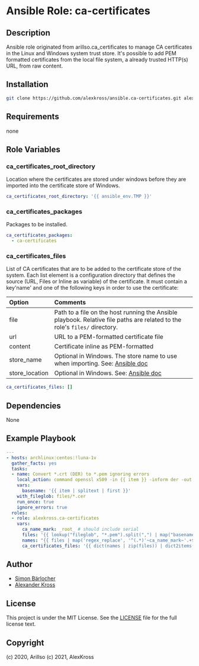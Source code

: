 # Ansible Role: ca-certificates

## Description

Ansible role originated from arillso.ca_certificates to manage CA certificates in the Linux and Windows system trust store. It's possible to add PEM formatted certificates from the local file system, a already trusted HTTP(s) URL, from raw content.

## Installation

```bash
git clone https://github.com/alexkross/ansible.ca-certificates.git alexkross.ca-certificates
```

## Requirements

none

## Role Variables

### ca_certificates_root_directory

Location where the certificates are stored under windows before
they are imported into the certificate store of Windows.

```yml
ca_certificates_root_directory: '{{ ansible_env.TMP }}'
```

### ca_certificates_packages

Packages to be installed.

```yml
ca_certificates_packages:
  - ca-certificates
```

### ca_certificates_files

List of CA certificates that are to be added to the certificate store of the system. Each list element is a configuration directory that defines the source (URL, Files or Inline as variable) of the certificate. It must contain a key'name' and one of the following keys in order to use the certificate:

| Option         | Comments                                                                                                                                                                                      |
| :------------- | :-------------------------------------------------------------------------------------------------------------------------------------------------------------------------------------------- |
| file           | Path to a file on the host running the Ansible playbook. Relative file paths are related to the role's `files/` directory.                                                                    |
| url            | URL to a PEM-formatted certificate file                                                                                                                                                       |
| content        | Certificate inline as PEM-formatted                                                                                                                                                           |
| store_name     | Optional in Windows. The store name to use when importing. See: [Ansible doc](https://docs.ansible.com/ansible/latest/modules/win_certificate_store_module.html#win-certificate-store-module) |
| store_location | Optional in Windows. See: [Ansible doc](https://docs.ansible.com/ansible/latest/modules/win_certificate_store_module.html#win-certificate-store-module)                                       |

```yml
ca_certificates_files: []
```

## Dependencies

None

## Example Playbook

```yml
---
- hosts: archlinux:centos:!luna-1v
  gather_facts: yes
  tasks:
  - name: Convert *.crt (DER) to *.pem ignoring errors
    local_action: command openssl x509 -in {{ item }} -inform der -out {{ basename }}.pem -outform pem
    vars:
      basename: '{{ item | splitext | first }}'
    with_fileglob: files/*.cer
    run_once: true
    ignore_errors: true
  roles:
  - role: alexkross.ca-certificates
    vars:
      ca_name_mark: _root_ # should include serial
      files: '{{ lookup("fileglob", "*.pem").split(",") | map("basename") | list }}'
      names: "{{ files | map('regex_replace', '^(.*)'~ca_name_mark~'.+$', '\\1') | list }}"
      ca_certificates_files: '{{ dict(names | zip(files)) | dict2items(key_name="name", value_name="file") }}'
```

## Author

- [Simon Bärlocher](https://sbaerlocher.ch)
- [Alexander Kross](mailto:Alexander.Kross@gmail.com)

## License

This project is under the MIT License. See the [LICENSE](https://sbaerlo.ch/licence) file for the full license text.

## Copyright

(c) 2020, Arillso
(c) 2021, AlexKross
